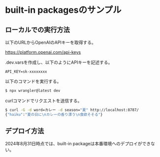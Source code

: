 # built-in packagesのサンプル
## ローカルでの実行方法
以下のURLからOpenAIのAPIキーを取得する。

<https://platform.openai.com/api-keys>

.dev.varsを作成し、以下のようにAPIキーを記述する。

```
API_KEY=sk-xxxxxxxx
```

以下のコマンドを実行する。

```bash
$ npx wrangler@latest dev
```

curlコマンドでリクエストを送信する。

```bash
$ curl -G -d word=カレー -d season="夏" http://localhost:8787/
{"haiku":"夏の日に\nカレーの香り漂う\n食欲そそる"}
```

## デプロイ方法
2024年8月31日時点では、built-in packageは本番環境へのデプロイができない。
